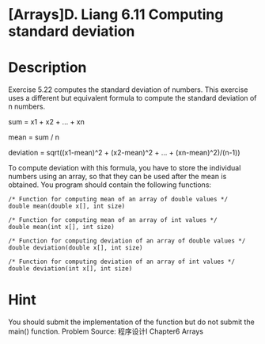 # [Arrays]D. Liang 6.11 Computing standard deviation

<!-- 1091. 6.11 Computing deviation
Time Limit: 1sec Memory Limit:256MB  -->
# Description
Exercise 5.22 computes the standard deviation of numbers. This exercise uses a different but equivalent formula to compute the standard deviation of n numbers.

sum = x1 + x2 + ... + xn

mean = sum / n

deviation = sqrt((x1-mean)^2 + (x2-mean)^2 + ... + (xn-mean)^2)/(n-1))

To compute deviation with this formula, you have to store the individual numbers using an array, so that they can be used after the mean is obtained.
You program should contain the following functions:
```
/* Function for computing mean of an array of double values */
double mean(double x[], int size)

/* Function for computing mean of an array of int values */
double mean(int x[], int size)

/* Function for computing deviation of an array of double values */
double deviation(double x[], int size)

/* Function for computing deviation of an array of int values */
double deviation(int x[], int size)
```
# Hint
You should submit the implementation of the function but do not submit the main() function. 
Problem Source: 程序设计I Chapter6 Arrays
